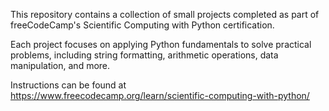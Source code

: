 This repository contains a collection of small projects completed as part of freeCodeCamp's Scientific Computing with Python certification. 

Each project focuses on applying Python fundamentals to solve practical problems, including string formatting, arithmetic operations, data manipulation, and more.

Instructions can be found at https://www.freecodecamp.org/learn/scientific-computing-with-python/
